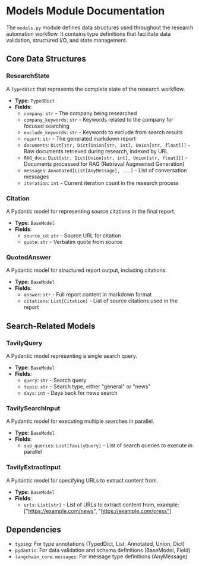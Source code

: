 # Models Module Documentation

The `models.py` module defines data structures used throughout the research automation workflow. It contains type definitions that facilitate data validation, structured I/O, and state management.

## Core Data Structures

### ResearchState

A `TypedDict` that represents the complete state of the research workflow.

-   **Type**: `TypedDict`
-   **Fields**:
    -   `company`: `str` - The company being researched
    -   `company_keywords`: `str` - Keywords related to the company for focused searching
    -   `exclude_keywords`: `str` - Keywords to exclude from search results
    -   `report`: `str` - The generated markdown report
    -   `documents`: `Dict[str, Dict[Union[str, int], Union[str, float]]]` - Raw documents retrieved during research, indexed by URL
    -   `RAG_docs`: `Dict[str, Dict[Union[str, int], Union[str, float]]]` - Documents processed for RAG (Retrieval Augmented Generation)
    -   `messages`: `Annotated[List[AnyMessage], ...]` - List of conversation messages
    -   `iteration`: `int` - Current iteration count in the research process

### Citation

A Pydantic model for representing source citations in the final report.

-   **Type**: `BaseModel`
-   **Fields**:
    -   `source_id`: `str` - Source URL for citation
    -   `quote`: `str` - Verbatim quote from source

### QuotedAnswer

A Pydantic model for structured report output, including citations.

-   **Type**: `BaseModel`
-   **Fields**:
    -   `answer`: `str` - Full report content in markdown format
    -   `citations`: `List[Citation]` - List of source citations used in the report

## Search-Related Models

### TavilyQuery

A Pydantic model representing a single search query.

-   **Type**: `BaseModel`
-   **Fields**:
    -   `query`: `str` - Search query
    -   `topic`: `str` - Search type, either "general" or "news"
    -   `days`: `int` - Days back for news search

### TavilySearchInput

A Pydantic model for executing multiple searches in parallel.

-   **Type**: `BaseModel`
-   **Fields**:
    -   `sub_queries`: `List[TavilyQuery]` - List of search queries to execute in parallel

### TavilyExtractInput

A Pydantic model for specifying URLs to extract content from.

-   **Type**: `BaseModel`
-   **Fields**:
    -   `urls`: `List[str]` - List of URLs to extract content from, example: ["https://example.com/news", "https://example.com/press"]

## Dependencies

-   `typing`: For type annotations (TypedDict, List, Annotated, Union, Dict)
-   `pydantic`: For data validation and schema definitions (BaseModel, Field)
-   `langchain_core.messages`: For message type definitions (AnyMessage)